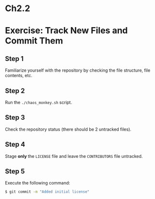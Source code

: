 # Ch2.2
# Exercise: Track New Files and Commit Them

## Step 1
Familiarize yourself with the repository by checking the file structure, file contents, etc.

## Step 2
Run the `./chaos_monkey.sh` script.

## Step 3
Check the repository status (there should be 2 untracked files).

## Step 4
Stage **only** the `LICENSE` file and leave the `CONTRIBUTORS` file untracked.

## Step 5
Execute the following command:
```bash
$ git commit -m "Added initial license"
```
